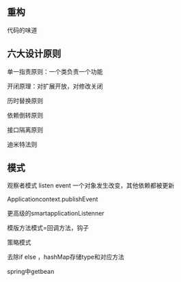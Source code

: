 ## 重构

代码的味道

## 六大设计原则

单一指责原则：一个类负责一个功能

开闭原理：对扩展开放，对修改关闭

历时替换原则

依赖倒转原则

接口隔离原则

迪米特法则

## 模式

观察者模式 listen event 一个对象发生改变，其他依赖都被更新

Applicationcontext.publishEvent

更高级的smartapplicationListenner



模版方法模式=回调方法，钩子



策略模式



去除if else ，hashMap存储type和对应方法



spring中getbean



